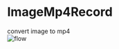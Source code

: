 # ImageMp4Record
convert image to mp4
<br>
 ![flow](https://github.com/shoyu666/BitmapToMp4/blob/master/menu.saveimg.savepath20181126211734.jpgg)
